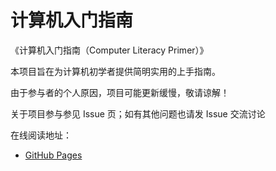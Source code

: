 # 计算机入门指南

《计算机入门指南（Computer Literacy Primer）》

本项目旨在为计算机初学者提供简明实用的上手指南。

由于参与者的个人原因，项目可能更新缓慢，敬请谅解！

关于项目参与参见 Issue 页；如有其他问题也请发 Issue 交流讨论

在线阅读地址：

- [GitHub Pages](https://computer-literacy-primer.github.io/Computer-Literacy-Primer/)
